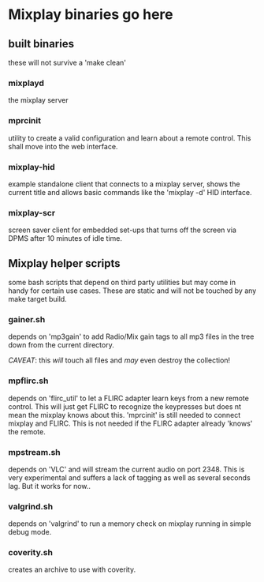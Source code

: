 # Mixplay binaries go here

## built binaries
these will not survive a 'make clean'

### mixplayd
the mixplay server

### mprcinit
utility to create a valid configuration and learn about a remote control. This shall move into the web interface.

### mixplay-hid
example standalone client that connects to a mixplay server, shows the current title and allows basic commands like the 'mixplay -d' HID interface.

### mixplay-scr
screen saver client for embedded set-ups that turns off the screen via DPMS after 10 minutes of idle time.

## Mixplay helper scripts
some bash scripts that depend on third party utilities but may come in handy for certain use cases. These are static and will not be touched by any make target build.

### gainer.sh
depends on 'mp3gain' to add Radio/Mix gain tags to all mp3 files in the tree down from the current directory.

_CAVEAT_: this *will* touch all files and *may* even destroy the collection!

### mpflirc.sh
depends on 'flirc_util' to let a FLIRC adapter learn keys from a new remote control. This will just get FLIRC to recognize the keypresses but does nt mean the mixplay knows about this. 'mprcinit' is still needed to connect mixplay and FLIRC. This is not needed if the FLIRC adapter already 'knows' the remote.

### mpstream.sh
depends on 'VLC' and will stream the current audio on port 2348. This is very experimental and suffers a lack of tagging as well as several seconds lag. But it works for now..

### valgrind.sh
depends on 'valgrind' to run a memory check on mixplay running in simple debug mode.

### coverity.sh
creates an archive to use with coverity.
